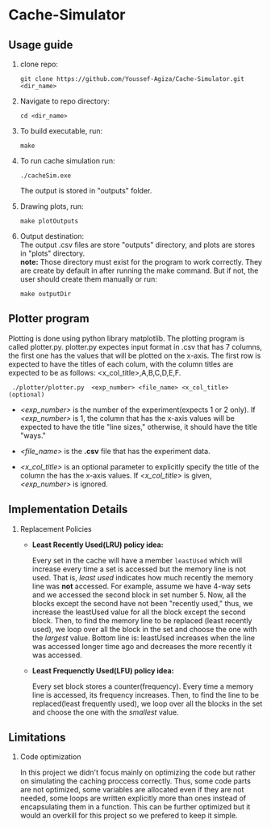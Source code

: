 # Cache-Simulator

## Usage guide

1.  clone repo:

        git clone https://github.com/Youssef-Agiza/Cache-Simulator.git <dir_name>

2.  Navigate to repo directory:

        cd <dir_name>

3.  To build executable, run:

        make

4.  To run cache simulation run:

        ./cacheSim.exe

    The output is stored in "outputs" folder.

5.  Drawing plots, run:

        make plotOutputs

6.  Output destination:\
    The output .csv files are store "outputs" directory, and plots are stores in "plots" directory. \
     **note:** Those directory must exist for the program to work correctly. They are create by default in after running the make command. But if not, the user should create them manually or run:

        make outputDir

## Plotter program

Plotting is done using python library matplotlib.
The plotting program is called plotter.py. plotter.py expectes input format in .csv that has 7 columns, the first one has the values that will be plotted on the x-axis. The first row is expected to have the titles of each colum, with the column titles are expected to be as follows: <x_col_title>,A,B,C,D,E,F.

     ./plotter/plotter.py  <exp_number> <file_name> <x_col_title>(optional)

- _<exp_number>_ is the number of the experiment(expects 1 or 2 only). If _<exp_number>_ is 1, the column that has the x-axis values will be expected to have the title "line sizes," otherwise, it should have the title "ways."

- _<file_name>_ is the **.csv** file that has the experiment data.
- _<x_col_title>_ is an optional parameter to explicitly specify the title of the column the has the x-axis values. If _<x_col_title>_ is given, _<exp_number>_ is ignored.

## Implementation Details

1. Replacement Policies

   - **Least Recently Used(LRU) policy idea:**

     Every set in the cache will have a member `leastUsed` which will increase every time a set is accessed but the memory line is not used. That is, _least used_ indicates how much recently the memory line was **not** accessed. For example, assume we have 4-way sets and we accessed the second block in set number 5. Now, all the blocks except the second have not been "recently used," thus, we increase the leastUsed value for all the block except the second block. Then, to find the memory line to be replaced (least recently used), we loop over all the block in the set and choose the one with the _largest_ value. Bottom line is: leastUsed increases when the line was accessed longer time ago and decreases the more recently it was accessed.

   - **Least Frequenctly Used(LFU) policy idea:**

     Every set block stores a counter(frequency). Every time a memory line is accessed, its frequency increases. Then, to find the line to be replaced(least frequently used), we loop over all the blocks in the set and choose the one with the _smallest_ value.

## Limitations

1. Code optimization

   In this project we didn't focus mainly on optimizing the code but rather on simulating the caching proccess correctly. Thus, some code parts are not optimized, some variables are allocated even if they are not needed, some loops are written explicitly more than ones instead of encapsulating them in a function. This can be further optimized but it would an overkill for this project so we prefered to keep it simple.
